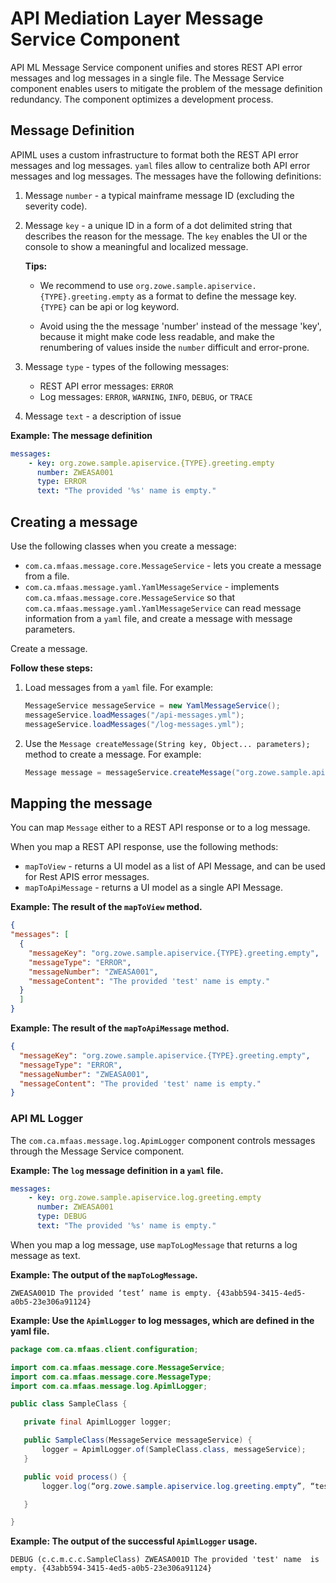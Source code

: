 # API Mediation Layer Message Service Component

API ML Message Service component unifies and stores REST API error messages and log messages in a single file. The Message Service component enables users to mitigate the problem of the message definition redundancy. The component optimizes a development process.

## Message Definition

APIML uses a custom infrastructure to format both the REST API error messages and log messages. `yaml` files allow to centralize both API error messages and log messages. The messages have the following definitions:

1. Message `number` - a typical mainframe message ID (excluding the severity code). 
2. Message `key` - a unique ID in a form of a dot delimited string that describes the reason for the message. The `key` enables the UI or the console to show a meaningful and localized message. 

    **Tips:** 
    
    - We recommend to use `org.zowe.sample.apiservice.{TYPE}.greeting.empty` as a format to define the message key. `{TYPE}` can be api   or log keyword. 

    - Avoid using the the message 'number' instead of the message 'key', because it might make code less readable, and make the renumbering of values inside the `number` difficult and error-prone.
    <!-- TODO. Check with Andrew whether the second tip makes sense. -->

3. Message `type` - types of the following messages:
    - REST API error messages: `ERROR`
    - Log messages: `ERROR`, `WARNING`, `INFO`, `DEBUG`, or `TRACE`

4. Message `text` - a description of issue

**Example: The message definition** 
```yaml
messages:
    - key: org.zowe.sample.apiservice.{TYPE}.greeting.empty
      number: ZWEASA001
      type: ERROR
      text: "The provided '%s' name is empty."
```

## Creating a message

Use the following classes when you create a message:

- `com.ca.mfaas.message.core.MessageService` - lets you create a message from a file.
- `com.ca.mfaas.message.yaml.YamlMessageService` - implements `com.ca.mfaas.message.core.MessageService` so that `com.ca.mfaas.message.yaml.YamlMessageService` can read message information from a `yaml` file, and create a message with message parameters.

Create a message.

**Follow these steps:**

1. Load messages from a `yaml` file. For example:
    ```java
    MessageService messageService = new YamlMessageService();
    messageService.loadMessages("/api-messages.yml");
    messageService.loadMessages("/log-messages.yml");
    ```
2. Use the `Message createMessage(String key, Object... parameters);` method to create a message. For example:
    ```java
    Message message = messageService.createMessage("org.zowe.sample.apiservice.{TYPE}.greeting.empty", "test");
    ```

## Mapping the message

You can map `Message` either to a REST API response or to a log message. 

When you map a REST API response,  use the following methods:

- `mapToView` - returns a UI model as a list of API Message, and can be used for Rest APIS error messages.
- `mapToApiMessage` - returns a UI model as a single API Message.

**Example: The result of the `mapToView` method.**

```JSON
{
"messages": [
  {
    "messageKey": "org.zowe.sample.apiservice.{TYPE}.greeting.empty",
    "messageType": "ERROR",
    "messageNumber": "ZWEASA001",
    "messageContent": "The provided 'test' name is empty."
  }
  ]
}
```

**Example: The result of the `mapToApiMessage` method.**

```JSON
{
  "messageKey": "org.zowe.sample.apiservice.{TYPE}.greeting.empty",
  "messageType": "ERROR",
  "messageNumber": "ZWEASA001",
  "messageContent": "The provided 'test' name is empty."
}
```

### API ML Logger 

The `com.ca.mfaas.message.log.ApimLogger` component controls messages through the Message Service component. 

**Example: The `log` message definition in a `yaml` file.**
```yaml
messages:
    - key: org.zowe.sample.apiservice.log.greeting.empty
      number: ZWEASA001
      type: DEBUG
      text: "The provided '%s' name is empty."
```

When you map a log message, use `mapToLogMessage` that returns a log message as text.

**Example: The output of the `mapToLogMessage`.**
```
ZWEASA001D The provided ‘test’ name is empty. {43abb594-3415-4ed5-a0b5-23e306a91124}
```


**Example: Use the `ApimlLogger` to log messages, which are defined in the yaml file.**
```java
package com.ca.mfaas.client.configuration;

import com.ca.mfaas.message.core.MessageService;
import com.ca.mfaas.message.core.MessageType;
import com.ca.mfaas.message.log.ApimlLogger;

public class SampleClass {

   private final ApimlLogger logger;

   public SampleClass(MessageService messageService) {
       logger = ApimlLogger.of(SampleClass.class, messageService);
   }

   public void process() {
       logger.log(“org.zowe.sample.apiservice.log.greeting.empty”, “test”);

   }

}
```

**Example: The output of the successful `ApimlLogger` usage.**
```shell
DEBUG (c.c.m.c.c.SampleClass) ZWEASA001D The provided 'test' name  is empty. {43abb594-3415-4ed5-a0b5-23e306a91124}
```
